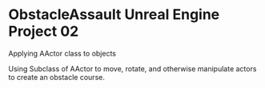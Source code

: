 # ObstacleAssault Unreal Engine Project 02
Applying AActor class to objects

Using Subclass of AActor to move, rotate, and otherwise manipulate actors to create an obstacle course.
